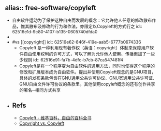 alias:: free-software/copyleft
-
- 自由软件运动为了保护这种自由而发展的概念：它允许他人任意的修改散布作品，惟其散布及修改的行为和作法，亦限定以Copyleft的方式行之
  id:: 62516e1d-9c80-4107-b135-0605740dfda0
-
- #vs [[copyright]]
  id:: 62516e62-846f-419e-aab5-6777b0974336
  - Copyleft 是一种利用现有著作权（英语：copyright）体制来保障用户软件自由使用权利的许可方式，可以了解为允许他人使用、传播但加了一些少规则
    id:: 62516e91-fa7b-4dfc-b7cb-87ca547481f4
  - Copyleft是将一个程序变为自由软件的通用方法，同时也使得这个程序的修改和扩展版本成为自由软件。提出并使用Copyleft观念的是GNU项目，具体的发布条款包含在GNU通用公共许可协议、GNU宽通用公共许可证、GNU自由文件许可协议的条款里。其他使用copyleft概念的还有创作共享的署名─相同方式共享
- ## Refs
  - [Copyleft - 维基百科，自由的百科全书](https://zh.wikipedia.org/zh-cn/Copyleft)
  - [Copyright vs. Copyleft](https://www.gnu.org/gwm/libredocxml/x53.html)